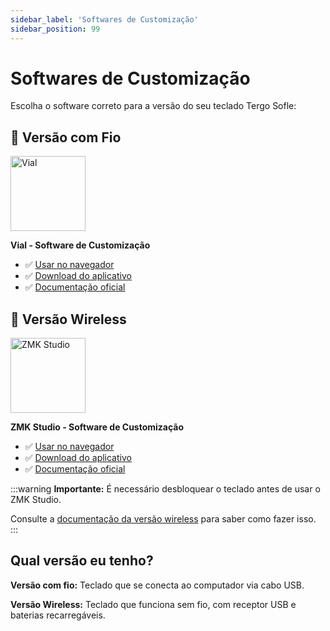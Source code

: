 ```yaml
---
sidebar_label: 'Softwares de Customização'
sidebar_position: 99
---
```


# Softwares de Customização

Escolha o software correto para a versão do seu teclado Tergo Sofle:

## 🔌 Versão com Fio

<div style={{display: 'flex', flexDirection: 'column', alignItems: 'center', padding: '20px', border: '2px solid #e0e0e0', borderRadius: '10px', marginBottom: '20px'}}>

<a href="https://vial.rocks/">
<img src="/Tergo-Sofle-Documentation/img/vial-icon.png" alt="Vial" width="120" />
</a>

**Vial - Software de Customização**

- ✅ [Usar no navegador](https://vial.rocks/)
- ✅ [Download do aplicativo](https://get.vial.today/download/)
- ✅ [Documentação oficial](https://get.vial.today/)

</div>

## 📡 Versão Wireless

<div style={{display: 'flex', flexDirection: 'column', alignItems: 'center', padding: '20px', border: '2px solid #e0e0e0', borderRadius: '10px', marginBottom: '20px'}}>

<a href="https://zmk.studio/">
<img src="/Tergo-Sofle-Documentation/img/zmk-icon.png" alt="ZMK Studio" width="120" />
</a>

**ZMK Studio - Software de Customização**

- ✅ [Usar no navegador](https://zmk.studio/)
- ✅ [Download do aplicativo](https://zmk.studio/download)
- ✅ [Documentação oficial](https://zmk.dev/docs/features/studio)

:::warning
**Importante:** É necessário desbloquear o teclado antes de usar o ZMK Studio.

Consulte a [documentação da versão wireless](./MANUAL_TERGO_SOFLE_WIRELESS.md) para saber como fazer isso.
:::

</div>

## Qual versão eu tenho?

**Versão com fio:** Teclado que se conecta ao computador via cabo USB.

**Versão Wireless:** Teclado que funciona sem fio, com receptor USB e baterias recarregáveis.
